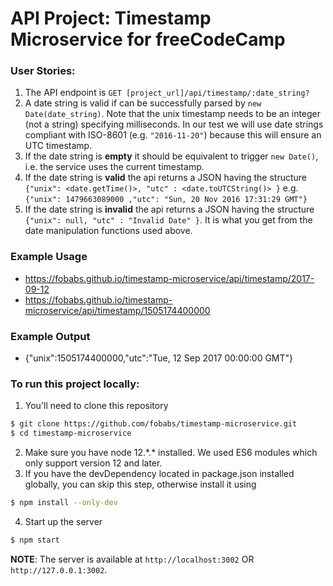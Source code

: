 # API Project: Timestamp Microservice for freeCodeCamp

### User Stories: 

1. The API endpoint is `GET [project_url]/api/timestamp/:date_string?`
2. A date string is valid if can be successfully parsed by `new Date(date_string)`.
Note that the unix timestamp needs to be an integer (not a string) specifying milliseconds.
In our test we will use date strings compliant with ISO-8601 (e.g. `"2016-11-20"`) because this will ensure an UTC timestamp.
3. If the date string is **empty** it should be equivalent to trigger `new Date()`, i.e. the service uses the current timestamp.
4. If the date string is **valid** the api returns a JSON having the structure
`{"unix": <date.getTime()>, "utc" : <date.toUTCString()> }`
e.g. `{"unix": 1479663089000 ,"utc": "Sun, 20 Nov 2016 17:31:29 GMT"}`
5. If the date string is **invalid** the api returns a JSON having the structure
`{"unix": null, "utc" : "Invalid Date" }`. It is what you get from the date manipulation functions used above.

### Example Usage

* https://fobabs.github.io/timestamp-microservice/api/timestamp/2017-09-12
* https://fobabs.github.io/timestamp-microservice/api/timestamp/1505174400000

### Example Output

* {"unix":1505174400000,"utc":"Tue, 12 Sep 2017 00:00:00 GMT"}


### To run this project locally:

1. You'll need to clone this repository
```bash
$ git clone https://github.com/fobabs/timestamp-microservice.git
$ cd timestamp-microservice
```
2. Make sure you have node 12.\*.* installed. We used ES6 modules which only support version 12 and later.
3. If you have the devDependency located in package.json installed globally, you can skip this step, otherwise install it using
```bash
$ npm install --only-dev
```
4. Start up the server
```bash
$ npm start
```

**NOTE**: The server is available at `http://localhost:3002` OR `http://127.0.0.1:3002`.
